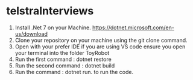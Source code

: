 # telstraInterviews

1. Install .Net 7 on your Machine. https://dotnet.microsoft.com/en-us/download
2. Clone your repository on your machine using the git clone command.
3. Open with your prefer IDE if you are using VS code ensure you open your terminal into the folder ToyRobot
4. Run the first command : dotnet restore
5. Run the second command : dotnet build
6. Run the command : dotnet run. to run the code.
